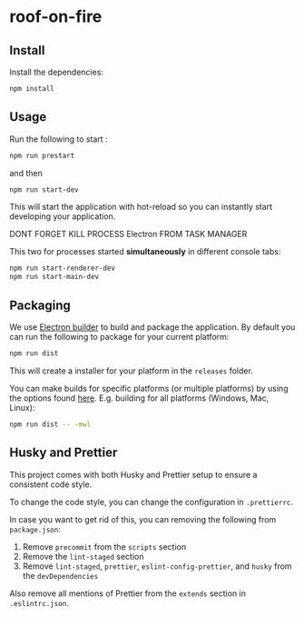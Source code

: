 # roof-on-fire

## Install
Install the dependencies:

```bash
npm install
```

## Usage
Run the following to start :
```bash
npm run prestart
```
and then
```bash
npm run start-dev
```
This will start the application with hot-reload so you can instantly start developing your application.

DONT FORGET KILL PROCESS Electron FROM TASK MANAGER


This two for processes started **simultaneously** in different console tabs:

```bash
npm run start-renderer-dev
npm run start-main-dev
```
## Packaging
We use [Electron builder](https://www.electron.build/) to build and package the application. By default you can run the following to package for your current platform:

```bash
npm run dist
```

This will create a installer for your platform in the `releases` folder.

You can make builds for specific platforms (or multiple platforms) by using the options found [here](https://www.electron.build/cli). E.g. building for all platforms (Windows, Mac, Linux):

```bash
npm run dist -- -mwl
```

## Husky and Prettier
This project comes with both Husky and Prettier setup to ensure a consistent code style. 

To change the code style, you can change the configuration in `.prettierrc`. 

In case you want to get rid of this, you can removing the following from `package.json`:

1. Remove `precommit` from the `scripts` section
1. Remove the `lint-staged` section
1. Remove `lint-staged`, `prettier`, `eslint-config-prettier`, and `husky` from the `devDependencies`

Also remove all mentions of Prettier from the `extends` section in `.eslintrc.json`.
